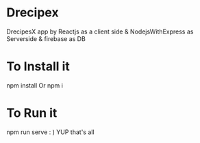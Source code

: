 # Drecipex
DrecipesX app by Reactjs as a client side &amp; NodejsWithExpress as Serverside &amp; firebase as DB

# To Install it 

 npm install Or npm i

# To Run it

 npm run serve  : ) YUP that's all 
